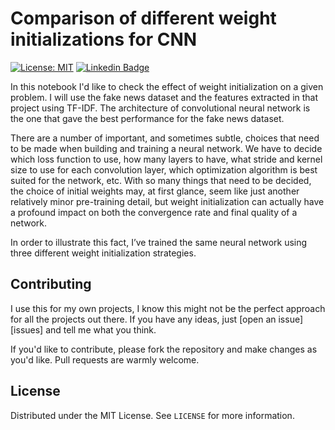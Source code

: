 # Comparison of different weight initializations for CNN

[![License: MIT](https://img.shields.io/badge/License-MIT-yellow.svg)](https://opensource.org/licenses/MIT) [![Linkedin Badge](https://img.shields.io/badge/-LinkedIn-blue?style=flat-square&logo=Linkedin&logoColor=white&link=https://www.linkedin.com/in/voiculaura/)](https://www.linkedin.com/in/voiculaura/)

In this notebook I'd like to check the effect of weight initialization on a given problem. I will use the fake news dataset and the features extracted in that project using TF-IDF. The architecture of convolutional neural network is the one that gave the best performance for the fake news dataset.

There are a number of important, and sometimes subtle, choices that need to be made when building and training a neural network. We have to decide which loss function to use, how many layers to have, what stride and kernel size to use for each convolution layer, which optimization algorithm is best suited for the network, etc. With so many things that need to be decided, the choice of initial weights may, at first glance, seem like just another relatively minor pre-training detail, but weight initialization can actually have a profound impact on both the convergence rate and final quality of a network.

In order to illustrate this fact, I’ve trained the same neural network using three different weight initialization strategies.

## Contributing

I use this for my own projects, I know this might not be the perfect approach for all the projects out there. If you have any ideas, just [open an issue][issues] and tell me what you think.

If you'd like to contribute, please fork the repository and make changes as you'd like. Pull requests are warmly welcome.

## License

Distributed under the MIT License. See `LICENSE` for more information.
